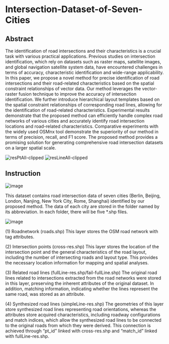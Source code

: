 # Intersection-Dataset-of-Seven-Cities
## Abstract
The identification of road intersections and their characteristics is a crucial task with various practical applications. Previous studies on intersection identification, which rely on datasets such as raster maps, satellite images, and global navigation satellite system data, have encountered challenges in terms of accuracy, characteristic identification and wide-range applicability. In this paper, we propose a novel method for precise identification of road intersections and their road-related characteristics based on the spatial constraint relationships of vector data. Our method leverages the vector-raster fusion technique to improve the accuracy of intersection identification. We further introduce hierarchical layout templates based on the spatial constraint relationships of corresponding road lines, allowing for the identification of road-related characteristics. Experimental results demonstrate that the proposed method can efficiently handle complex road networks of various cities and accurately identify road intersection locations and road-related characteristics. Comparative experiments with the widely used OSMnx tool demonstrate the superiority of our method in terms of precision, recall, and F1 score. The proposed method provides a promising solution for generating comprehensive road intersection datasets on a larger spatial scale.

![resPtAll-clipped](https://github.com/JohnnnyTang/Intersection-Dataset-of-Seven-Cities/assets/53413691/cb25c58a-0eb1-42a3-8cb8-0ca28c2d6434)
![resLineAll-clipped](https://github.com/JohnnnyTang/Intersection-Dataset-of-Seven-Cities/assets/53413691/51a91dbd-eb96-4589-8dcf-c07200eb6391)

## Instruction

![image](https://github.com/JohnnnyTang/Intersection-Dataset-of-Seven-Cities/assets/53413691/21957f5a-24a6-495c-bb54-cfd4f6a98f7e)


This dataset contains road intersection data of seven cities (Berlin, Beijing, London, Nanjing, New York City, Rome, Shanghai) identified by our proposed method.
The data of each city are stored in the folder named by its abbreviation.
In each folder, there will be five *.shp files.

![image](https://github.com/JohnnnyTang/Intersection-Dataset-of-Seven-Cities/assets/53413691/be1cec18-bf1e-4e02-aa40-9103e74c5433)


(1) Roadnetwork (roads.shp)
This layer stores the OSM road network with tag attributes.

(2) Intersection points (cross-res.shp)
This layer stores the location of the intersection point and the general characteristics of the road layout, including the number of intersecting roads and layout type. This provides the necessary location information for mapping and spatial analyses.

(3) Related road lines (fullLine-res.shp/fail-fullLine.shp)
The original road lines related to intersections extracted from the road networks were stored in this layer, preserving the inherent attributes of the original dataset. In addition, matching information, indicating whether the lines represent the same road, was stored as an attribute.

(4) Synthesized road lines (simpleLine-res.shp)
The geometries of this layer store synthesized road lines representing road orientations, whereas the attributes store acquired characteristics, including roadway configurations and match indices, which allow the synthesized road lines to be connected to the original roads from which they were derived. This connection is achieved through “pt_id” linked with cross-res.shp and “match_id” linked with fullLine-res.shp.

